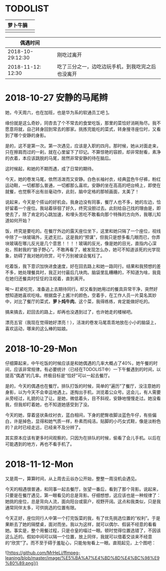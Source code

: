 # TODOLIST

| 萝卜牛腩 |      |
| -------- | ---- |
|          |      |

| 偶遇时间          |                                                  |
| ----------------- | ------------------------------------------------ |
| 2018-10-29:12:30  | 刚吃过离开                                       |
| 2018-11-12: 12:30 | 吃了三分之一，边吃边玩手机，到我吃完之后也没离开 |



# 2018-10-27 安静的马尾辫

她，今天周六，也在加班，也是华为系的软通员工吧 [1]。

缘份就是这么奇妙，同杏去了个不常去的食堂吃饭，那里的菜恰好消耗殆尽。我不愿意将就，自己转身回到常去的那家。挑拣完能吃的菜式，转身搜寻座位时，又看到了哪个安静的身影。

是的，这不是第一次。第一次遇见，应该是入职的四月。那时候，她从对面走来，只在擦肩而过的一刹，就在心里留下了印记。不算惊艳的容颜，却非常耐看，素净的衣着，本应该跳脱的马尾，居然非常安静的待在脑后。

这时候起，和她的不期而遇，成了日常的期待。

今天，她的卷发马尾，依然活泼而又安静。白色长袖衬衣，经典蓝色牛仔裤，粉红运动鞋，一切都那么普通，一切都那么喜欢。安静的坐在高高的吧台椅上，即使在就餐，也觉察不出有丝毫动作，此刻，脑中定格的那帧画面，太美了！

说起来，今天是个搭讪的好机会。我身边没有同事，餐厅人也不多，她的左边，恰好留着一个座位。我站着徘徊了好久，终究没胆过去。此刻给自己找的理由是，即使去了，除了肯定的心跳加速，和埋头苦吃不敢看向那个特殊的方向外，我哪儿知道如何开始？

饭，终究是要吃的。在餐厅外边的露天座位坐下，这里和她只隔了一个座位，视线中除了一块玻璃外，无遮无拦。这是我的“预谋”，但我只是想多看几眼而已，你弄块玻璃在哪儿反光是几个意思！！！！玻璃的反光，像是她的目光，直指内心深处，照射我的“狼子野心”。不敢再看了，被发现怎么办，她可不知道该死的光学现象，妨碍了我对她的欣赏，可千万别被误会冤枉了。

吃着饭，我下意识加快进食速度，好在回去路上和她一路同行。结果和我预想的差不多，她处理餐具时，我正对付最后几块肉。脑袋里乱糟糟的，不知道为啥，我竟在她归还餐具时怔怔的注视着，直到离开。

唉～   赶紧吃完，准备追上去期待同行。却又看到她用过的餐具异常干净，突然好想知道她喜欢吃啥。根据盘子上酱汁的颜色，空着手，在工作人员一片莫名其妙中，对比了餐厅的菜式，**萝卜炖牛肉**。这个菜，我得练练，肯定能做好吃的。

搞来搞去，赶回去的路上，却再也没遇到过了，也许她走的楼梯吧。

漂亮五官（我现在觉得她好漂亮！），活泼的卷发马尾乖乖地放在小小的脑袋上，喜欢运动，哪来的这么棒的姑娘。

> [1]: 华为规定：每个月，月末周六员工默认加班，该规定同时也适用于合作员工。

# 2018-10-29-Mon

仔细算起来，中午吃饭的时候应该是和她偶遇的几率大概占了40%，她午餐的时间，应该非常规律。有必要统计（已经在TODOLIST中）一下午餐遇到的时间，以提高“偶遇”的几率。终极目标是“恰好”可以一起去餐厅。

是的，今天的偶遇也在餐厅。排队打饭的时候，简单的“遍历”了餐厅，没注意她的身影，以为今天不会幸运地遇上。遂掏出手机，浏览着公众号。这会儿，有人需要从旁经过，礼貌的让了让。是她，微低着头，目不斜视，安静地慢慢走过。她没看我，但我却盯着她，也不知道她感受到了没。

今天的她，穿着竖状条纹衬衣，蓝白相间，下身的肥臀收脚淡蓝色牛仔，有些偏白，许是掉色，显得和她气质一样，朴素而纯洁。贴脚的小巧女式鞋，像是淡粉色的？此时已经走远，已经来不及分辨了。

其实原本应该有更多时间观察的，只因为在排队的时候，偷看了会儿手机。以后在可能遇到的地方，再也不看手机了。

# 2018-11-12-Mon

又是周一，算算时间，从上周去云谷办公开始，整整一周没机会遇见。

今天的相遇很普通，和同事一起去餐厅，张望一番后，看到了那个背影。说起来，只要是在餐厅遇见，第一眼看见的总是背影。仔细想想，这应该也是一种规律了：她挑的座位，总是背向人流，面向阳台或窗户，视野开阔。这点和我类似，只是我通常同伴太多，可供挑选的位置有限。

今天正好，座位同行人中第一个打完饭菜的我，有了优先挑选位置的“权利”。于是果断去了她的隔壁桌，面对而坐。我以为这样，就可以偶尔、假装不经意的看看她。事实是，整个用餐过程，只是仓皇的喵过一眼。顿时觉得位置选错了，不因该这么近的。假如中间可以隔一个位置，放上同伴，我就可以借着交谈来不经意的“欣赏”了。而不至于碍于羞耻心，只能匆匆看上一眼。直观起见，上个图吧：

![https://github.com/MrHeLi/ffmpeg-leaning/blob/master/image/%E5%BA%A7%E4%BD%8D%E4%BC%98%E9%80%89.png]()